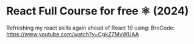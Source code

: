 # React Full Course for free ⚛️ (2024)

Refreshing my react skills again ahead of React 19 using:
BroCode: https://www.youtube.com/watch?v=CgkZ7MvWUAA
